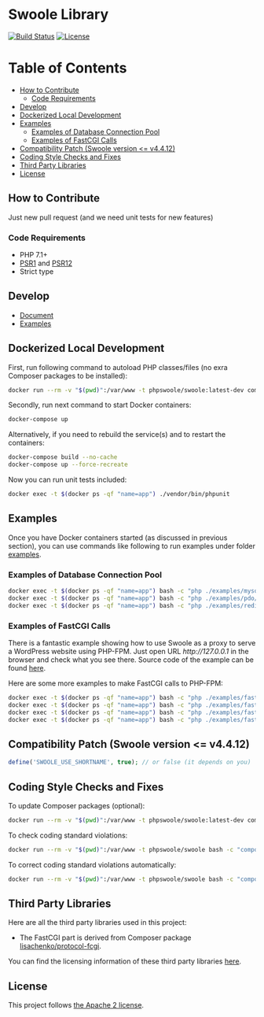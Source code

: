 # Swoole Library

[![Build Status](https://api.travis-ci.org/swoole/library.svg)](https://travis-ci.org/swoole/library)
[![License](https://img.shields.io/badge/license-apache2-blue.svg)](LICENSE)

Table of Contents
=================

* [How to Contribute](#how-to-contribute)
   * [Code Requirements](#code-requirements)
* [Develop](#develop)
* [Dockerized Local Development](#dockerized-local-development)
* [Examples](#examples)
   * [Examples of Database Connection Pool](#examples-of-database-connection-pool)
   * [Examples of FastCGI Calls](#examples-of-fastcgi-calls)
* [Compatibility Patch (Swoole version &lt;= v4.4.12)](#compatibility-patch-swoole-version--v4412)
* [Coding Style Checks and Fixes](#coding-style-checks-and-fixes)
* [Third Party Libraries](#third-party-libraries)
* [License](#license)

## How to Contribute

Just new pull request (and we need unit tests for new features)

### Code Requirements

+ PHP 7.1+
+ [PSR1](https://www.php-fig.org/psr/psr-1/) and [PSR12](https://www.php-fig.org/psr/psr-12/)
+ Strict type

## Develop

+ [Document](https://wiki.swoole.com/wiki/page/p-library.html)
+ [Examples](https://github.com/swoole/library/tree/master/examples)

## Dockerized Local Development

First, run following command to autoload PHP classes/files (no exra Composer packages to be installed):

```bash
docker run --rm -v "$(pwd)":/var/www -t phpswoole/swoole:latest-dev composer update -n
```

Secondly, run next command to start Docker containers:

```bash
docker-compose up
```

Alternatively, if you need to rebuild the service(s) and to restart the containers:

```bash
docker-compose build --no-cache
docker-compose up --force-recreate
```

Now you can run unit tests included:

```bash
docker exec -t $(docker ps -qf "name=app") ./vendor/bin/phpunit
```

## Examples

Once you have Docker containers started (as discussed in previous section), you can use commands like following to run
examples under folder [examples](https://github.com/swoole/library/tree/master/examples).

### Examples of Database Connection Pool

```bash
docker exec -t $(docker ps -qf "name=app") bash -c "php ./examples/mysqli/base.php"
docker exec -t $(docker ps -qf "name=app") bash -c "php ./examples/pdo/base.php"
docker exec -t $(docker ps -qf "name=app") bash -c "php ./examples/redis/base.php"
```

### Examples of FastCGI Calls

There is a fantastic example showing how to use Swoole as a proxy to serve a WordPress website using PHP-FPM. Just
open URL _http://<span></span>127.0.0.1_ in the browser and check what you see there. Source code of the example can be
found [here](https://github.com/swoole/library/blob/master/examples/fastcgi/proxy/wordpress.php).

Here are some more examples to make FastCGI calls to PHP-FPM:

```bash
docker exec -t $(docker ps -qf "name=app") bash -c "php ./examples/fastcgi/greeter/call.php"
docker exec -t $(docker ps -qf "name=app") bash -c "php ./examples/fastcgi/greeter/client.php"
docker exec -t $(docker ps -qf "name=app") bash -c "php ./examples/fastcgi/proxy/base.php"
docker exec -t $(docker ps -qf "name=app") bash -c "php ./examples/fastcgi/var/client.php"
```

## Compatibility Patch (Swoole version <= v4.4.12)

```php
define('SWOOLE_USE_SHORTNAME', true); // or false (it depends on you)
```

## Coding Style Checks and Fixes

To update Composer packages (optional):

```bash
docker run --rm -v "$(pwd)":/var/www -t phpswoole/swoole:latest-dev composer update -n
```

To check coding standard violations:

```bash
docker run --rm -v "$(pwd)":/var/www -t phpswoole/swoole bash -c "composer cs-check"
```

To correct coding standard violations automatically:

```bash
docker run --rm -v "$(pwd)":/var/www -t phpswoole/swoole bash -c "composer cs-fix"
```

## Third Party Libraries

Here are all the third party libraries used in this project:

* The FastCGI part is derived from Composer package [lisachenko/protocol-fcgi](https://github.com/lisachenko/protocol-fcgi).

You can find the licensing information of these third party libraries [here](https://github.com/swoole/library/blob/master/THIRD-PARTY-NOTICES).

## License

This project follows [the Apache 2 license](https://github.com/swoole/library/blob/master/LICENSE).
